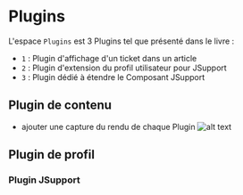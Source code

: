 Plugins
=====
L'espace `Plugins` est 3 Plugins tel que présenté dans le livre :

- `1` : Plugin d'affichage d'un ticket dans un article
- `2` : Plugin d'extension du profil utilisateur pour JSupport
- `3` : Plugin dédié à étendre le Composant JSupport

## Plugin de contenu

+ ajouter une capture du rendu de chaque Plugin
![alt text](/docs/captures/plugin1.png "Plugin de contenu")

Plugin de profil
-----

### Plugin JSupport
